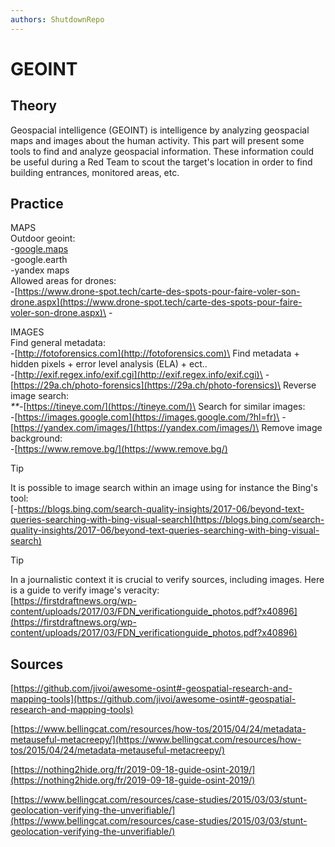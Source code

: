 ```yaml
---
authors: ShutdownRepo
---
```


# GEOINT

## Theory 

Geospacial intelligence (GEOINT) is intelligence by analyzing geospacial maps and images about the human activity. This part will present some tools to find and analyze geospacial information. These information could be useful during a Red Team to scout the target's location in order to find building entrances, monitored areas, etc.

## Practice 

MAPS\
Outdoor geoint:\
\-[google.maps](https://www.google.com/maps)\
\-google.earth\
\-yandex maps\
Allowed areas for drones:\
\-[https://www.drone-spot.tech/carte-des-spots-pour-faire-voler-son-drone.aspx](https://www.drone-spot.tech/carte-des-spots-pour-faire-voler-son-drone.aspx)\
\-

IMAGES\
Find general metadata:\
\-[http://fotoforensics.com](http://fotoforensics.com)\
Find metadata + hidden pixels + error level analysis (ELA) + ect..\
\-[http://exif.regex.info/exif.cgi](http://exif.regex.info/exif.cgi)\
\-[https://29a.ch/photo-forensics](https://29a.ch/photo-forensics)\
Reverse image search:\
_**_-[https://tineye.com/](https://tineye.com/)\
Search for similar images:\
\-[https://images.google.com](https://images.google.com/?hl=fr)\
\-[https://yandex.com/images/](https://yandex.com/images/)\
Remove image background:\
\-[https://www.remove.bg/](https://www.remove.bg/)

> [!TIP]
> It is possible to image search within an image using for instance the Bing's tool:\
> [-https://blogs.bing.com/search-quality-insights/2017-06/beyond-text-queries-searching-with-bing-visual-search](https://blogs.bing.com/search-quality-insights/2017-06/beyond-text-queries-searching-with-bing-visual-search)

> [!TIP]
> In a journalistic context it is crucial to verify sources, including images. Here is a guide to verify image's veracity:\
> [https://firstdraftnews.org/wp-content/uploads/2017/03/FDN_verificationguide_photos.pdf?x40896](https://firstdraftnews.org/wp-content/uploads/2017/03/FDN_verificationguide_photos.pdf?x40896)

## Sources

[https://github.com/jivoi/awesome-osint#-geospatial-research-and-mapping-tools](https://github.com/jivoi/awesome-osint#-geospatial-research-and-mapping-tools)

[https://www.bellingcat.com/resources/how-tos/2015/04/24/metadata-metauseful-metacreepy/](https://www.bellingcat.com/resources/how-tos/2015/04/24/metadata-metauseful-metacreepy/)

[https://nothing2hide.org/fr/2019-09-18-guide-osint-2019/](https://nothing2hide.org/fr/2019-09-18-guide-osint-2019/)

[https://www.bellingcat.com/resources/case-studies/2015/03/03/stunt-geolocation-verifying-the-unverifiable/](https://www.bellingcat.com/resources/case-studies/2015/03/03/stunt-geolocation-verifying-the-unverifiable/)
